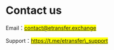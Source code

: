 # Contact us

Email：<mark style="color:blue;">contact@etransfer.exchange</mark>

Support：<mark style="color:blue;">https://t.me/etransfer\_support</mark>
